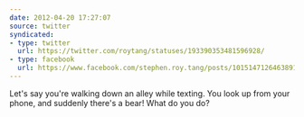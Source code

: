 ```yaml
---
date: 2012-04-20 17:27:07
source: twitter
syndicated:
- type: twitter
  url: https://twitter.com/roytang/statuses/193390353481596928/
- type: facebook
  url: https://www.facebook.com/stephen.roy.tang/posts/10151471264638912
---
```


Let's say you're walking down an alley while texting. You look up from your phone, and suddenly there's a bear! What do you do?